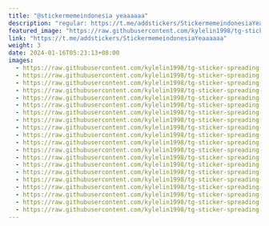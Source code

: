 ```yaml
---
title: "@stickermemeindonesia yeaaaaaa"
description: "regular: https://t.me/addstickers/StickermemeindonesiaYeaaaaaa"
featured_image: "https://raw.githubusercontent.com/kylelin1998/tg-sticker-spreading-worldwide-images/main/img/46775dbd-85f3-4ee0-979f-966f77aa0276.jpg"
link: "https://t.me/addstickers/StickermemeindonesiaYeaaaaaa"
weight: 3
date: 2024-01-16T05:23:13+08:00
images:
  - https://raw.githubusercontent.com/kylelin1998/tg-sticker-spreading-worldwide-images/main/img/46775dbd-85f3-4ee0-979f-966f77aa0276.jpg
  - https://raw.githubusercontent.com/kylelin1998/tg-sticker-spreading-worldwide-images/main/img/da221ce0-f283-47b8-995d-a9882efd9805.jpg
  - https://raw.githubusercontent.com/kylelin1998/tg-sticker-spreading-worldwide-images/main/img/457f627c-5151-4717-aecf-d09a819c8bd4.jpg
  - https://raw.githubusercontent.com/kylelin1998/tg-sticker-spreading-worldwide-images/main/img/61fd90e4-8087-40ef-8fee-ba0447ea1df7.jpg
  - https://raw.githubusercontent.com/kylelin1998/tg-sticker-spreading-worldwide-images/main/img/9a22f847-cd02-4f81-8fb8-5a87b389e73c.jpg
  - https://raw.githubusercontent.com/kylelin1998/tg-sticker-spreading-worldwide-images/main/img/10221e0d-a5df-4a9e-b7ea-53d70c6fcaeb.jpg
  - https://raw.githubusercontent.com/kylelin1998/tg-sticker-spreading-worldwide-images/main/img/39e5c77a-c361-4eb0-87c1-6b25f195d588.jpg
  - https://raw.githubusercontent.com/kylelin1998/tg-sticker-spreading-worldwide-images/main/img/2c5e5d6e-0c2b-4a13-8df7-b7647e474a9b.jpg
  - https://raw.githubusercontent.com/kylelin1998/tg-sticker-spreading-worldwide-images/main/img/9b2f0af5-aa2e-4c54-a35d-0c93bf467873.jpg
  - https://raw.githubusercontent.com/kylelin1998/tg-sticker-spreading-worldwide-images/main/img/a683af0c-5788-4384-aa92-f1f7f6e39de8.jpg
  - https://raw.githubusercontent.com/kylelin1998/tg-sticker-spreading-worldwide-images/main/img/242becd3-9b9b-4938-a8ab-7b7ac5b6f61d.jpg
  - https://raw.githubusercontent.com/kylelin1998/tg-sticker-spreading-worldwide-images/main/img/182942b6-bea2-4665-8d22-03c0b02ce72e.jpg
  - https://raw.githubusercontent.com/kylelin1998/tg-sticker-spreading-worldwide-images/main/img/ae08d1fb-9de4-4d6b-a5e3-018a8533a742.jpg
  - https://raw.githubusercontent.com/kylelin1998/tg-sticker-spreading-worldwide-images/main/img/1325d1fd-30ea-447e-80ad-8f43049c2209.jpg
  - https://raw.githubusercontent.com/kylelin1998/tg-sticker-spreading-worldwide-images/main/img/1efa1502-9dca-4c06-a84d-7e57b95b0175.jpg
  - https://raw.githubusercontent.com/kylelin1998/tg-sticker-spreading-worldwide-images/main/img/9210177f-2ed7-40f4-9884-423dc6b7f2e1.jpg
  - https://raw.githubusercontent.com/kylelin1998/tg-sticker-spreading-worldwide-images/main/img/1685d3cc-2866-4b73-b632-8b0405bf3002.jpg
  - https://raw.githubusercontent.com/kylelin1998/tg-sticker-spreading-worldwide-images/main/img/f9cc5569-3724-481c-ac24-cb36cb004b8a.jpg
  - https://raw.githubusercontent.com/kylelin1998/tg-sticker-spreading-worldwide-images/main/img/fc0a7573-3fb3-4c7e-b54a-cdf0fabcd7f1.jpg
  - https://raw.githubusercontent.com/kylelin1998/tg-sticker-spreading-worldwide-images/main/img/5aa882ea-08f7-4c40-8edf-3b7284d26edf.jpg
---
```

